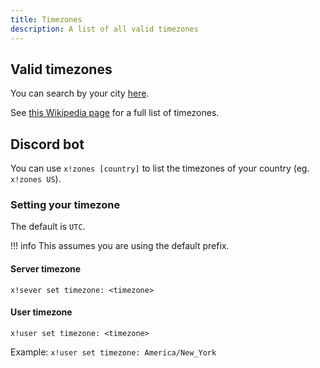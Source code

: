 ```yaml
---
title: Timezones
description: A list of all valid timezones
---
```


## Valid timezones

You can search by your city [here](https://www.timeanddate.com/time/map/).

See [this Wikipedia page](https://en.wikipedia.org/wiki/List_of_tz_database_time_zones) for a full list of timezones.

## Discord bot

You can use `x!zones [country]` to list the timezones of your country (eg. `x!zones US`).

### Setting your timezone

The default is `UTC`.

!!! info
	This assumes you are using the default prefix.

#### Server timezone

`x!sever set timezone: <timezone>`

#### User timezone

`x!user set timezone: <timezone>`

Example: `x!user set timezone: America/New_York`
